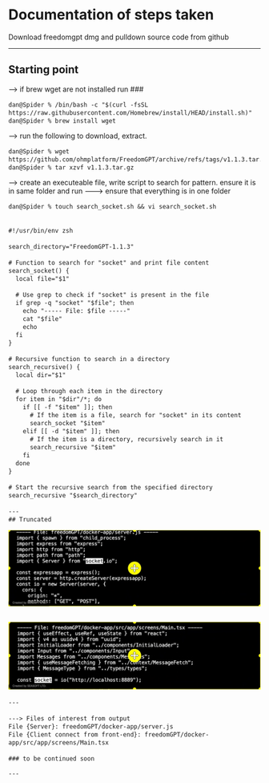 # Documentation of steps taken

Download freedomgpt dmg and pulldown source code from github

---

## Starting point


--> if brew wget are not installed run ###
```
dan@Spider % /bin/bash -c "$(curl -fsSL https://raw.githubusercontent.com/Homebrew/install/HEAD/install.sh)"
dan@Spider % brew install wget
```

--> run the following to download, extract.
```
dan@Spider % wget https://github.com/ohmplatform/FreedomGPT/archive/refs/tags/v1.1.3.tar.gz
dan@Spider % tar xzvf v1.1.3.tar.gz
```

--> create an executeable file, write script to search for pattern. ensure it is in same folder and run
    ---> ensure that everything is in one folder
```
dan@Spider % touch search_socket.sh && vi search_socket.sh


#!/usr/bin/env zsh

search_directory="FreedomGPT-1.1.3"

# Function to search for "socket" and print file content
search_socket() {
  local file="$1"
  
  # Use grep to check if "socket" is present in the file
  if grep -q "socket" "$file"; then
    echo "----- File: $file -----"
    cat "$file"
    echo
  fi
}

# Recursive function to search in a directory
search_recursive() {
  local dir="$1"

  # Loop through each item in the directory
  for item in "$dir"/*; do
    if [[ -f "$item" ]]; then
      # If the item is a file, search for "socket" in its content
      search_socket "$item"
    elif [[ -d "$item" ]]; then
      # If the item is a directory, recursively search in it
      search_recursive "$item"
    fi
  done
}

# Start the recursive search from the specified directory
search_recursive "$search_directory"

---
## Truncated
```
![Screenshot](SS/server%201.jpeg)
```
```
![Screenshot](SS/client_conn%201.jpeg)
```
---

---> Files of interest from output
File {Server}: freedomGPT/docker-app/server.js 
File {Client connect from front-end}: freedomGPT/docker-app/src/app/screens/Main.tsx

### to be continued soon

```


```
---
